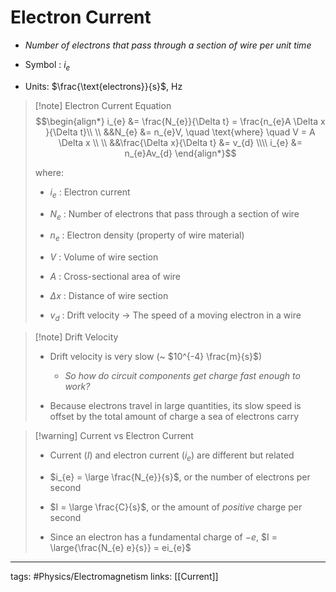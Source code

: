 # Electron Current
- *Number of electrons that pass through a section of wire per unit time*

- Symbol : $i_{e}$

- Units: $\frac{\text{electrons}}{s}$, $\text{Hz}$

> [!note] Electron Current Equation
> $$\begin{align*}
i_{e} &= \frac{N_{e}}{\Delta t} = \frac{n_{e}A \Delta x }{\Delta t}\\ \\
&&N_{e} &= n_{e}V, \quad \text{where} \quad V = A \Delta x \\ \\
&&\frac{\Delta x}{\Delta t} &= v_{d} \\\\
i_{e} &= n_{e}Av_{d}
\end{align*}$$ 
> 
> where:
> - $i_{e}$ : Electron current
>
> - $N_{e}$ : Number of electrons that pass through a section of wire
> - $n_{e}$ : Electron density (property of wire material)
> - $V$ : Volume of wire section
> - $A$ : Cross-sectional area of wire
> - $\Delta x$ : Distance of wire section
> - $v_{d}$ : Drift velocity -> The speed of a moving electron in a wire

> [!note] Drift Velocity
> - Drift velocity is very slow (~ $10^{-4} \frac{m}{s}$) 
>
> 	- *So how do circuit components get charge fast enough to work?*
>
> - Because electrons travel in large quantities, its slow speed is offset by the total amount of charge a sea of electrons carry

> [!warning] Current vs Electron Current
> - Current ($I$) and electron current ($i_e$) are different but related
>
> - $i_{e} = \large \frac{N_{e}}{s}$, or the number of electrons per second
> - $I = \large \frac{C}{s}$, or the amount of *positive* charge per second
> 
> - Since an electron has a fundamental charge of $-e$, $I = \large{\frac{N_{e} e}{s}} = ei_{e}$ 

---
tags: #Physics/Electromagnetism 
links: [[Current]]